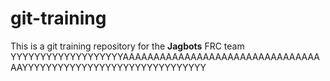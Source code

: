 # git-training

This is a git training repository for the **Jagbots** FRC team
YYYYYYYYYYYYYYYYYYYAAAAAAAAAAAAAAAAAAAAAAAAAAAAAAAAAAYYYYYYYYYYYYYYYYYYYYYYYYYYYYYYY
